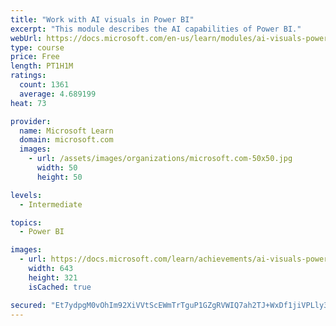 ```yaml
---
title: "Work with AI visuals in Power BI"
excerpt: "This module describes the AI capabilities of Power BI."
webUrl: https://docs.microsoft.com/en-us/learn/modules/ai-visuals-power-bi/
type: course
price: Free
length: PT1H1M
ratings:
  count: 1361
  average: 4.689199
heat: 73

provider:
  name: Microsoft Learn
  domain: microsoft.com
  images:
    - url: /assets/images/organizations/microsoft.com-50x50.jpg
      width: 50
      height: 50

levels:
  - Intermediate

topics:
  - Power BI

images:
  - url: https://docs.microsoft.com/learn/achievements/ai-visuals-power-bi-social.png
    width: 643
    height: 321
    isCached: true

secured: "Et7ydpgM0vOhIm92XiVVtScEWmTrTguP1GZgRVWIQ7ah2TJ+WxDf1jiVPLly3OAeaDQmiFM5nu1FD2qEyyjgWhETfVcsXOnHNmRY8r43u9Uf+H+ZNIwVPAxmO2unk5HTLPOxhNuByhL6TeOcrWHIhwvypiz4lv4aMQPV7+itujA0Byc1SMZIsMeqGECyXXkJ9SX41ifRgYkjEiBX7VnZtKKVH4QxhexzMsGp8zBeuwsgHjpHaVpEOJNltyGh/qO64lK6mTmMn2J5wB+TwTOUoJbhsHE1cgMptwuViUO4XEgILtGZnGF3LkcBLElHUA1qVKnAdl5Yef2OOQIiDShdBzDqglnDbhF88leG2KcQ9sFM8zKQ4kLnQ4CgQ5p1NhzUjFWGn/Xu9aBE/CPLD++hnriblJSKT1+9haPbtKwhJqk=;MurwEvuNUH8N6e5swPkGng=="
---
```


